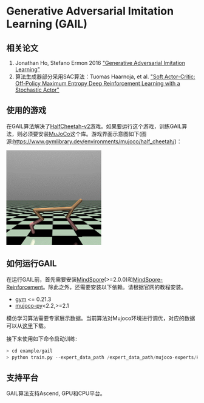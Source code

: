 # Generative Adversarial Imitation Learning (GAIL)

## 相关论文

1. Jonathan Ho, Stefano Ermon 2016 ["Generative Adversarial Imitation Learning"](https://arxiv.org/abs/1606.03476)
2. 算法生成器部分采用SAC算法：Tuomas Haarnoja, et al. ["Soft Actor-Critic: Off-Policy Maximum Entropy Deep Reinforcement Learning with a Stochastic Actor"](https://arxiv.org/abs/1801.01290)

## 使用的游戏

在GAIL算法解决了[HalfCheetah-v2](https://www.gymlibrary.ml/environments/mujoco/half_cheetah/)游戏。如果要运行这个游戏，训练GAIL算法，则必须要安装[MuJoCo](https://github.com/openai/mujoco-py)这个库。游戏界面示意图如下(图源:https://www.gymlibrary.dev/environments/mujoco/half_cheetah/)：

<img src="./img/half_cheetah.gif" alt="half_cheetah" style="zoom:50%;" />

## 如何运行GAIL

在运行GAIL前，首先需要安装[MindSpore](https://www.mindspore.cn/install)(>=2.0.0)和[MindSpore-Reinforcement](https://gitee.com/mindspore/reinforcement/blob/master/README_CN.md#%E5%AE%89%E8%A3%85)。除此之外，还需要安装以下依赖。请根据官网的教程安装。

- [gym](https://github.com/openai/gym) <= 0.21.3
- [mujoco-py](https://github.com/openai/mujoco-py)<2.2,>=2.1

模仿学习算法需要专家展示数据。当前算法对Mujoco环境进行调优，对应的数据可以从[这里](https://drive.google.com/drive/folders/1cZYLU-Wm11SV76apLZUJHrirk8N4pVyh?usp=sharing)下载。

接下来使用如下命令启动训练:

```python
> cd example/gail
> python train.py --expert_data_path /expert_data_path/mujoco-experts/HalfCheetah/seed-0/exp_trajs_sac_50.pkl
```

## 支持平台

GAIL算法支持Ascend, GPU和CPU平台。
